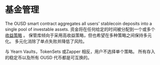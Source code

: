 # 基金管理

The OUSD smart contract aggregates all users' stablecoin deposits into a single pool of investable assets. 资金将在任何给定的时间被分配到一个或多个 [收益策略](earning-strategies.md) 。 保管库倾向于采用高收益策略，但也希望在多种策略之间保持多元化。 多元化消除了单点失败并降低了风险。

与 Yearn Vaults，TokenSets 或Zapper 相反，用户不选择单个策略。 所有存入的稳定币以及所有 OUSD 代币都是可互换的。

